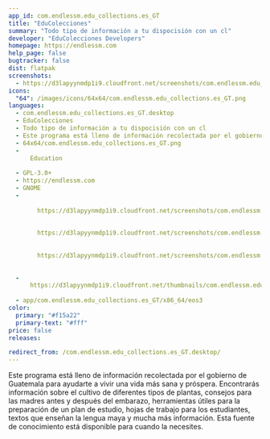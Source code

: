```yaml
---
app_id: com.endlessm.edu_collections.es_GT
title: "EduColecciones"
summary: "Todo tipo de información a tu dispocisión con un cl"
developer: "EduColecciones Developers"
homepage: https://endlessm.com
help_page: false
bugtracker: false
dist: flatpak
screenshots:
  - https://d3lapyynmdp1i9.cloudfront.net/screenshots/com.endlessm.edu_collections.es_GT/C/com.endlessm.edu_collections.es_gt-screenshot1.jpg
icons:
  "64": /images/icons/64x64/com.endlessm.edu_collections.es_GT.png
languages:
  - com.endlessm.edu_collections.es_GT.desktop
  - EduColecciones
  - Todo tipo de información a tu dispocisión con un cl
  - Este programa está lleno de información recolectada por el gobierno de Guatemala para ayudarte a vivir una vida más sana y próspera. Encontrarás información sobre el cultivo de diferentes tipos de plantas, consejos para las madres antes y después del embarazo, herramientas útiles para la preparación de un plan de estudio, hojas de trabajo para los estudiantes, textos que enseñan la lengua maya y mucha más información. Esta fuente de conocimiento está disponible para cuando la necesites.
  - 64x64/com.endlessm.edu_collections.es_GT.png
  - 
      Education
    
  - GPL-3.0+
  - https://endlessm.com
  - GNOME
  - 
      
        https://d3lapyynmdp1i9.cloudfront.net/screenshots/com.endlessm.edu_collections.es_GT/C/com.endlessm.edu_collections.es_gt-screenshot1.jpg
      
      
        https://d3lapyynmdp1i9.cloudfront.net/screenshots/com.endlessm.edu_collections.es_GT/C/com.endlessm.edu_collections.es_gt-screenshot2.jpg
      
      
        https://d3lapyynmdp1i9.cloudfront.net/screenshots/com.endlessm.edu_collections.es_GT/C/com.endlessm.edu_collections.es_gt-screenshot3.jpg
      
    
  - 
      https://d3lapyynmdp1i9.cloudfront.net/thumbnails/com.endlessm.edu_collections.es_GT/com.endlessm.edu_collections.es_gt-thumb.jpg
    
  - app/com.endlessm.edu_collections.es_GT/x86_64/eos3
color:
  primary: "#f15a22"
  primary-text: "#fff"
price: false
releases:

redirect_from: /com.endlessm.edu_collections.es_GT.desktop/
---
```


<p>Este programa está lleno de información recolectada por el gobierno de Guatemala para ayudarte a vivir una vida más sana y próspera. Encontrarás información sobre el cultivo de diferentes tipos de plantas, consejos para las madres antes y después del embarazo, herramientas útiles para la preparación de un plan de estudio, hojas de trabajo para los estudiantes, textos que enseñan la lengua maya y mucha más información. Esta fuente de conocimiento está disponible para cuando la necesites.</p>